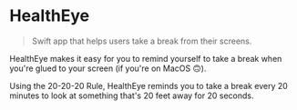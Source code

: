 # HealthEye
> Swift app that helps users take a break from their screens.

HealthEye makes it easy for you to remind yourself to take a break when you're glued to your screen (if you're on MacOS 🙃). 

Using the 20-20-20 Rule, HealthEye reminds you to take a break every 20 minutes to look at something that's 20 feet away for 20 seconds.
